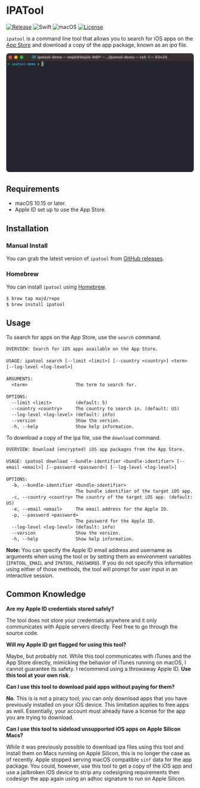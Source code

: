 # IPATool
[![Release](https://img.shields.io/github/release/majd/ipatool.svg)](https://GitHub.com/majd/ipatool/releases/)
![Swift](https://img.shields.io/badge/Swift-5.4-green.svg)
![macOS](https://img.shields.io/badge/macOS-10.15%2B-green.svg)
[![License](https://img.shields.io/badge/License-MIT-yellow.svg)](https://github.com/majd/ipatool/blob/main/LICENSE)

`ipatool` is a command line tool that allows you to search for iOS apps on the [App Store](https://apps.apple.com) and download a copy of the app package, known as an _ipa_ file.

![Demo](./demo.gif)

## Requirements
* macOS 10.15 or later.
* Apple ID set up to use the App Store.

## Installation

### Manual Install

You can grab the latest version of `ipatool` from [GitHub releases](https://github.com/majd/ipatool/releases).

### Homebrew

You can install `ipatool` using [Homebrew](https://brew.sh).

```
$ brew tap majd/repo
$ brew install ipatool
```

## Usage

To search for apps on the App Store, use the `search` command.

```
OVERVIEW: Search for iOS apps available on the App Store.

USAGE: ipatool search [--limit <limit>] [--country <country>] <term> [--log-level <log-level>]

ARGUMENTS:
  <term>                  The term to search for. 

OPTIONS:
  --limit <limit>         (default: 5)
  --country <country>     The country to search in. (default: US)
  --log-level <log-level> (default: info)
  --version               Show the version.
  -h, --help              Show help information.
```

To download a copy of the ipa file, use the `download` command.

```
OVERVIEW: Download (encrypted) iOS app packages from the App Store.

USAGE: ipatool download --bundle-identifier <bundle-identifier> [--email <email>] [--password <password>] [--log-level <log-level>]

OPTIONS:
  -b, --bundle-identifier <bundle-identifier>
                          The bundle identifier of the target iOS app. 
  -c, --country <country> The country of the target iOS app. (default: US)
  -e, --email <email>     The email address for the Apple ID. 
  -p, --password <password>
                          The password for the Apple ID. 
  --log-level <log-level> (default: info)
  --version               Show the version.
  -h, --help              Show help information.
```

**Note:** You can specify the Apple ID email address and username as arguments when using the tool or by setting them as environment variables (`IPATOOL_EMAIL` and `IPATOOL_PASSWORD`). If you do not specify this information using either of those methods, the tool will prompt for user input in an interactive session.

## Common Knowledge

**Are my Apple ID credentials stored safely?**

The tool does not store your credentials anywhere and it only communicates with Apple servers directly. Feel free to go through the source code.

**Will my Apple ID get flagged for using this tool?**

Maybe, but probably not. While this tool communicates with iTunes and the App Store directly, mimicking the behavior of iTunes running on macOS, I cannot guarantee its safety. I recommend using a throwaway Apple ID. **Use this tool at your own risk**.

**Can I use this tool to download paid apps without paying for them?**

**No**. This is is not a piracy tool; you can only download apps that you have previously installed on your iOS device. This limitation applies to free apps as well. Essentially, your account must already have a license for the app you are trying to download.

**Can I use this tool to sideload unsupported iOS apps on Apple Silicon Macs?**

While it was previously possible to download ipa files using this tool and install them on Macs running on Apple Silicon, this is no longer the case as of recently. Apple stopped serving macOS compatible `sinf` data for the app package. You could, however, use this tool to get a copy of the iOS app and use a jailbroken iOS device to strip any codesigning requirements then codesign the app again using an adhoc signature to run on Apple Silicon.
